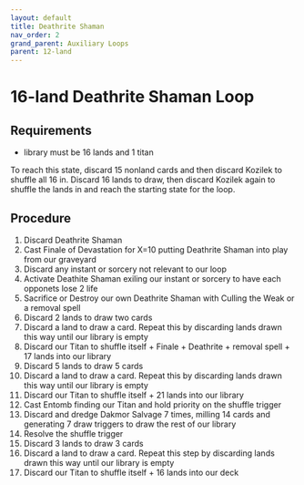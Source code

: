 ```yaml
---
layout: default
title: Deathrite Shaman
nav_order: 2
grand_parent: Auxiliary Loops
parent: 12-land
---
```


# 16-land Deathrite Shaman Loop

## Requirements

* library must be 16 lands and 1 titan

To reach this state, discard 15 nonland cards and then discard Kozilek to shuffle all 16 in. Discard 16 lands to draw, then discard Kozilek again to shuffle the lands in and reach the starting state for the loop.

## Procedure

1. Discard Deathrite Shaman
1. Cast Finale of Devastation for X=10 putting Deathrite Shaman into play from our graveyard
1. Discard any instant or sorcery not relevant to our loop
1. Activate Deathite Shaman exiling our instant or sorcery to have each opponets lose 2 life
1. Sacrifice or Destroy our own Deathrite Shaman with Culling the Weak or a removal spell
1. Discard 2 lands to draw two cards
1. Discard a land to draw a card. Repeat this by discarding lands drawn this way until our library is empty
1. Discard our Titan to shuffle itself + Finale + Deathrite + removal spell + 17 lands into our library
1. Discard 5 lands to draw 5 cards
1. Discard a land to draw a card. Repeat this by discarding lands drawn this way until our library is empty
1. Discard our Titan to shuffle itself + 21 lands into our library
1. Cast Entomb finding our Titan and hold priority on the shuffle trigger
1. Discard and dredge Dakmor Salvage 7 times, milling 14 cards and generating 7 draw triggers to draw the rest of our library
1. Resolve the shuffle trigger
1. Discard 3 lands to draw 3 cards
1. Discard a land to draw a card. Repeat this step by discarding lands drawn this way until our library is empty
1. Discard our Titan to shuffle itself + 16 lands into our deck
